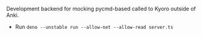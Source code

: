 Development backend for mocking pycmd-based called to Kyoro outside of Anki.

* Run `deno --unstable run --allow-net --allow-read server.ts`